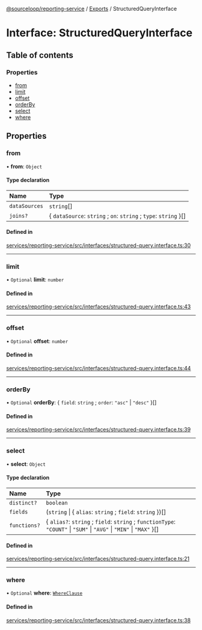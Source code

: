 [@sourceloop/reporting-service](../README.md) / [Exports](../modules.md) / StructuredQueryInterface

# Interface: StructuredQueryInterface

## Table of contents

### Properties

- [from](StructuredQueryInterface.md#from)
- [limit](StructuredQueryInterface.md#limit)
- [offset](StructuredQueryInterface.md#offset)
- [orderBy](StructuredQueryInterface.md#orderby)
- [select](StructuredQueryInterface.md#select)
- [where](StructuredQueryInterface.md#where)

## Properties

### from

• **from**: `Object`

#### Type declaration

| Name | Type |
| :------ | :------ |
| `dataSources` | `string`[] |
| `joins?` | { `dataSource`: `string` ; `on`: `string` ; `type`: `string`  }[] |

#### Defined in

[services/reporting-service/src/interfaces/structured-query.interface.ts:30](https://github.com/sourcefuse/loopback4-microservice-catalog/blob/93a7f917/services/reporting-service/src/interfaces/structured-query.interface.ts#L30)

___

### limit

• `Optional` **limit**: `number`

#### Defined in

[services/reporting-service/src/interfaces/structured-query.interface.ts:43](https://github.com/sourcefuse/loopback4-microservice-catalog/blob/93a7f917/services/reporting-service/src/interfaces/structured-query.interface.ts#L43)

___

### offset

• `Optional` **offset**: `number`

#### Defined in

[services/reporting-service/src/interfaces/structured-query.interface.ts:44](https://github.com/sourcefuse/loopback4-microservice-catalog/blob/93a7f917/services/reporting-service/src/interfaces/structured-query.interface.ts#L44)

___

### orderBy

• `Optional` **orderBy**: { `field`: `string` ; `order`: ``"asc"`` \| ``"desc"``  }[]

#### Defined in

[services/reporting-service/src/interfaces/structured-query.interface.ts:39](https://github.com/sourcefuse/loopback4-microservice-catalog/blob/93a7f917/services/reporting-service/src/interfaces/structured-query.interface.ts#L39)

___

### select

• **select**: `Object`

#### Type declaration

| Name | Type |
| :------ | :------ |
| `distinct?` | `boolean` |
| `fields` | (`string` \| { `alias`: `string` ; `field`: `string`  })[] |
| `functions?` | { `alias?`: `string` ; `field`: `string` ; `functionType`: ``"COUNT"`` \| ``"SUM"`` \| ``"AVG"`` \| ``"MIN"`` \| ``"MAX"``  }[] |

#### Defined in

[services/reporting-service/src/interfaces/structured-query.interface.ts:21](https://github.com/sourcefuse/loopback4-microservice-catalog/blob/93a7f917/services/reporting-service/src/interfaces/structured-query.interface.ts#L21)

___

### where

• `Optional` **where**: [`WhereClause`](../modules.md#whereclause)

#### Defined in

[services/reporting-service/src/interfaces/structured-query.interface.ts:38](https://github.com/sourcefuse/loopback4-microservice-catalog/blob/93a7f917/services/reporting-service/src/interfaces/structured-query.interface.ts#L38)
